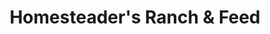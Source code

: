 ---
title: "Homesteader's Ranch & Feed"
url: /libby/homesteaders-ranch-and-feed/
shop: garden centre
---